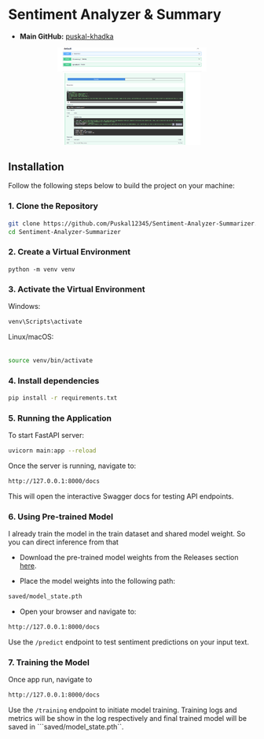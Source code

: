 # Sentiment Analyzer & Summary


- **Main GitHub:** [puskal-khadka](https://www.github.com/puskal-khadka)

<p align="center">
<img src="./screenshot/ss1.png" alt="DR retinal eye phase" width="60%"  />
  <img src="./screenshot/ss2.png" alt="DR retinal eye phase" width="55%"  />

</p>  


## Installation

Follow the following steps below to build the project on your machine:

### 1. Clone the Repository

```bash
git clone https://github.com/Puskal12345/Sentiment-Analyzer-Summarizer.git
cd Sentiment-Analyzer-Summarizer
```
### 2. Create a Virtual Environment

```
python -m venv venv
```

### 3. Activate the Virtual Environment
Windows:

```bash 
venv\Scripts\activate

```
Linux/macOS:

```bash

source venv/bin/activate
```
### 4. Install dependencies
```bash
pip install -r requirements.txt
```
### 5. Running the Application
To start FastAPI server:

```bash
uvicorn main:app --reload
```
Once the server is running, navigate to:

```bash
http://127.0.0.1:8000/docs
```
This will open the interactive Swagger docs for testing API endpoints.

### 6. Using Pre-trained Model
I already train the model in the train dataset and shared model weight. So you can direct inference from that
- Download the pre-trained model weights from the Releases section [here](https://github.com/Puskal12345/Sentiment-Analyzer-Summarizer/releases/download/v1.0/model_state.pth).

- Place the model weights into the following path:

```bash
saved/model_state.pth
```
- Open your browser and navigate to:

```bash
http://127.0.0.1:8000/docs
```
Use the ```/predict``` endpoint to test sentiment predictions on your input text.

### 7. Training the Model
Once app run, navigate to

```bash
http://127.0.0.1:8000/docs
```
Use the ```/training``` endpoint to initiate model training. Training logs and metrics will be show in the log respectively and final trained model will be saved in ```saved/model_state.pth``.


